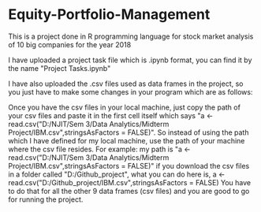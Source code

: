 # Equity-Portfolio-Management
This is a project done in R programming language for stock market analysis of 10 big companies for the year 2018


I have uploaded a project task file which is .ipynb format, you can find it by the name "Project Tasks.ipynb"

I have also uploaded the .csv files used as data frames in the project, so you just have to make some changes in your program which are as follows:

  Once you have the csv files in your local machine, just copy the path of your csv files and paste it in the first cell itself which says "a <- read.csv("D:/NJIT/Sem 3/Data     Analytics/Midterm Project/IBM.csv",stringsAsFactors = FALSE)".
  So instead of using the path which I have defined for my local machine, use the path of your machine where the csv file resides.
  For example: my path is "a <- read.csv("D:/NJIT/Sem 3/Data Analytics/Midterm Project/IBM.csv",stringsAsFactors = FALSE)"
              if you download the csv files in a folder called "D:/Github_project",
              what you can do here is, a <- read.csv("D:/Github_project/IBM.csv",stringsAsFactors = FALSE)
  You have to do that for all the other 9 data frames (csv files) and you are good to go for running the project.
  
  
